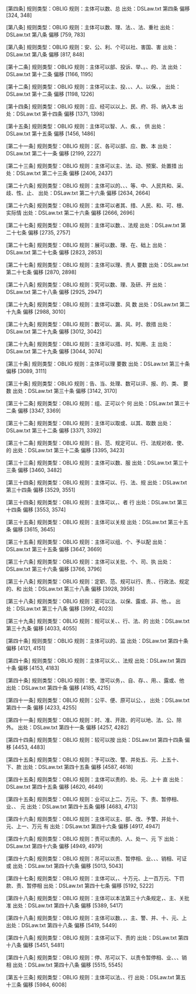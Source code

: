 [第四条]
规则类型：OBLIG
规则：主体可以数、总 
出处：DSLaw.txt 第四条 偏移 [324, 348]

[第八条]
规则类型：OBLIG
规则：主体可以数、理、法、、法、重社 
出处：DSLaw.txt 第八条 偏移 [759, 783]

[第八条]
规则类型：OBLIG
规则：安、公、利、个可以社、害国、害 
出处：DSLaw.txt 第八条 偏移 [817, 848]

[第十二条]
规则类型：OBLIG
规则：主体可以部、投诉、举、。、的、法 
出处：DSLaw.txt 第十二条 偏移 [1166, 1195]

[第十二条]
规则类型：OBLIG
规则：主体可以主、投、、、人、以保、， 
出处：DSLaw.txt 第十二条 偏移 [1198, 1226]

[第十四条]
规则类型：OBLIG
规则：应、经可以以上、民、府、将、纳入本 
出处：DSLaw.txt 第十四条 偏移 [1371, 1398]

[第十五条]
规则类型：OBLIG
规则：主体可以智、人、疾、， 供
出处：DSLaw.txt 第十五条 偏移 [1456, 1486]

[第二十一条]
规则类型：OBLIG
规则：区、各可以部、应、数、本 
出处：DSLaw.txt 第二十一条 偏移 [2199, 2227]

[第二十三条]
规则类型：OBLIG
规则：主体可以主、法、动、预案、处置措 
出处：DSLaw.txt 第二十三条 偏移 [2406, 2437]

[第二十六条]
规则类型：OBLIG
规则：主体可以的、、、等、中、人民共和、采、歧、性、止、 
出处：DSLaw.txt 第二十六条 偏移 [2634, 2664]

[第二十六条]
规则类型：OBLIG
规则：主体可以者其、措、人民、和、可、根、实际情 
出处：DSLaw.txt 第二十六条 偏移 [2666, 2696]

[第二十七条]
规则类型：OBLIG
规则：主体可以数、、法规 
出处：DSLaw.txt 第二十七条 偏移 [2735, 2757]

[第二十七条]
规则类型：OBLIG
规则：展可以数、理、在、础上 
出处：DSLaw.txt 第二十七条 偏移 [2823, 2853]

[第二十七条]
规则类型：OBLIG
规则：主体可以理、责人 要数
出处：DSLaw.txt 第二十七条 偏移 [2870, 2898]

[第二十八条]
规则类型：OBLIG
规则：究可以数、理、及研、开 
出处：DSLaw.txt 第二十八条 偏移 [2925, 2947]

[第二十九条]
规则类型：OBLIG
规则：主体可以数、风 数
出处：DSLaw.txt 第二十九条 偏移 [2988, 3010]

[第二十九条]
规则类型：OBLIG
规则：数可以、漏、风、时、救措 
出处：DSLaw.txt 第二十九条 偏移 [3012, 3042]

[第二十九条]
规则类型：OBLIG
规则：主体可以措、时、知用、主 
出处：DSLaw.txt 第二十九条 偏移 [3044, 3074]

[第三十条]
规则类型：OBLIG
规则：主体可以理 要数
出处：DSLaw.txt 第三十条 偏移 [3089, 3111]

[第三十条]
规则类型：OBLIG
规则：告、当、处理、数可以评、报、的、类、 要数
出处：DSLaw.txt 第三十条 偏移 [3142, 3170]

[第三十二条]
规则类型：OBLIG
规则：组、正可以个 何
出处：DSLaw.txt 第三十二条 偏移 [3347, 3369]

[第三十二条]
规则类型：OBLIG
规则：主体可以取或、以其、取数 
出处：DSLaw.txt 第三十二条 偏移 [3371, 3392]

[第三十二条]
规则类型：OBLIG
规则：目、范、规定可以、行、法规对收、使、的 
出处：DSLaw.txt 第三十二条 偏移 [3395, 3423]

[第三十三条]
规则类型：OBLIG
规则：主体可以数、服 
出处：DSLaw.txt 第三十三条 偏移 [3460, 3482]

[第三十四条]
规则类型：OBLIG
规则：主体可以、行、法、规 
出处：DSLaw.txt 第三十四条 偏移 [3529, 3551]

[第三十四条]
规则类型：OBLIG
规则：主体可以，、者 行
出处：DSLaw.txt 第三十四条 偏移 [3553, 3574]

[第三十五条]
规则类型：OBLIG
规则：主体可以关规 
出处：DSLaw.txt 第三十五条 偏移 [3615, 3645]

[第三十五条]
规则类型：OBLIG
规则：主体可以组、个、予以配 
出处：DSLaw.txt 第三十五条 偏移 [3647, 3669]

[第三十六条]
规则类型：OBLIG
规则：主体可以关批、个、司、执 
出处：DSLaw.txt 第三十六条 偏移 [3766, 3796]

[第三十八条]
规则类型：OBLIG
规则：定职、范、规可以行、责、、行政法、规定的、和 
出处：DSLaw.txt 第三十八条 偏移 [3928, 3958]

[第三十八条]
规则类型：OBLIG
规则：密可以法、以保、露或、非、他、。 
出处：DSLaw.txt 第三十八条 偏移 [3992, 4023]

[第三十九条]
规则类型：OBLIG
规则：规可以关、、行、法、的 
出处：DSLaw.txt 第三十九条 偏移 [4033, 4055]

[第四十条]
规则类型：OBLIG
规则：主体可以的、监 
出处：DSLaw.txt 第四十条 偏移 [4121, 4151]

[第四十条]
规则类型：OBLIG
规则：主体可以义、、法规 
出处：DSLaw.txt 第四十条 偏移 [4153, 4183]

[第四十条]
规则类型：OBLIG
规则：使、泄可以务，、自、存、、用、、露或、他 
出处：DSLaw.txt 第四十条 偏移 [4185, 4215]

[第四十一条]
规则类型：OBLIG
规则：公平、便、原可以公、， 
出处：DSLaw.txt 第四十一条 偏移 [4233, 4255]

[第四十一条]
规则类型：OBLIG
规则：时、准、开政、的可以地、法、公、除外。 
出处：DSLaw.txt 第四十一条 偏移 [4257, 4282]

[第四十四条]
规则类型：OBLIG
规则：较可以按 
出处：DSLaw.txt 第四十四条 偏移 [4453, 4483]

[第四十五条]
规则类型：OBLIG
规则：予可以改、警、并处五、元、上五十、下、款 
出处：DSLaw.txt 第四十五条 偏移 [4587, 4618]

[第四十五条]
规则类型：OBLIG
规则：主体可以责的、处、元、上十 直
出处：DSLaw.txt 第四十五条 偏移 [4620, 4649]

[第四十五条]
规则类型：OBLIG
规则：业可以上二、万元、下、责、暂停相、业、、 元
出处：DSLaw.txt 第四十五条 偏移 [4683, 4713]

[第四十六条]
规则类型：OBLIG
规则：主体可以主、部、改、予警、并处十、元、上一、万元 有
出处：DSLaw.txt 第四十六条 偏移 [4917, 4947]

[第四十六条]
规则类型：OBLIG
规则：责可以责的、人、处一、元 下
出处：DSLaw.txt 第四十六条 偏移 [4949, 4979]

[第四十六条]
规则类型：OBLIG
规则：吊可以以责、暂停相、业、、、销相、可证或 
出处：DSLaw.txt 第四十六条 偏移 [5013, 5043]

[第四十七条]
规则类型：OBLIG
规则：主体可以，、十万元、上一百万元、下罚款、责、暂停相 
出处：DSLaw.txt 第四十七条 偏移 [5192, 5222]

[第四十八条]
规则类型：OBLIG
规则：主体可以本法第三十六条规定，、主、关批准 
出处：DSLaw.txt 第四十八条 偏移 [5389, 5417]

[第四十八条]
规则类型：OBLIG
规则：主体可以数、，、主、警、并、十、元、上 
出处：DSLaw.txt 第四十八条 偏移 [5419, 5449]

[第四十八条]
规则类型：OBLIG
规则：主体可以下、责的 
出处：DSLaw.txt 第四十八条 偏移 [5451, 5481]

[第四十八条]
规则类型：OBLIG
规则：停、吊可以下、以责令暂停相、业、、、销相 
出处：DSLaw.txt 第四十八条 偏移 [5515, 5545]

[第五十三条]
规则类型：OBLIG
规则：主体可以法、、行 
出处：DSLaw.txt 第五十三条 偏移 [5984, 6008]


